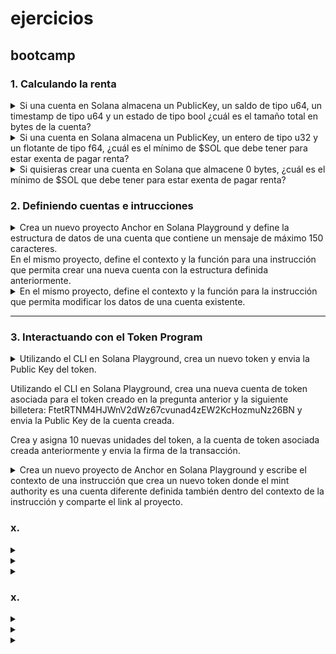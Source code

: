 # ejercicios
## bootcamp
### 1. Calculando la renta
<details><summary>
Si una cuenta en Solana almacena un PublicKey, un saldo de tipo u64, un timestamp de tipo u64 y un estado de tipo bool ¿cuál es el tamaño total en bytes de la cuenta?
</summary>

- PublicKey = 32 bytes
- u64 (saldo) = 8 bytes
- u64 (timestamp) = 8 bytes
- bool (estado) = 1 byte
- Total = 32 + 8 + 8 + 1 = 49 bytes

</details>
<details><summary>
Si una cuenta en Solana almacena un PublicKey, un entero de tipo u32 y un flotante de tipo f64, ¿cuál es el mínimo de $SOL que debe tener para estar exenta de pagar renta?
</summary>

- Primero calculamos el tamaño:
    * PublicKey = 32 bytes
    * u32 = 4 bytes
    * f64 = 8 bytes
    * overhead = 128 bytes
    * Total = 32 + 4 + 8 = 44 bytes + 128 bytes = 172 bytes
- La fórmula para calcular SOL exento de renta es:
    * (tamaño_cuenta * 0.00000348 SOL * 2 años)
    - Por lo tanto: 172 * 0.00000348 * 2 = 0.00119712 SOL

</details>
<details><summary>
Si quisieras crear una cuenta en Solana que almacene 0 bytes, ¿cuál es el mínimo de $SOL que debe tener para estar exenta de pagar renta?
</summary>

- Todas las cuentas en Solana tienen un overhead mínimo de 128 bytes
- Por lo tanto, incluso con 0 bytes de datos, necesitamos calcular:
* 128 * 0.00000348 * 2 = 0.00089088 SOL

</details>


### 2. Definiendo cuentas e intrucciones
<details><summary>
Crea un nuevo proyecto Anchor en Solana Playground y define la estructura de datos de una cuenta que contiene un mensaje de máximo 150 caracteres. </br>
En el mismo proyecto, define el contexto y la función para una instrucción que permita crear una nueva cuenta con la estructura definida anteriormente. 
</summary>

- Código:

```rust
use anchor_lang::prelude::*;

declare_id!("9e1Sp9gCqfHY8CEd6Jm4JvLT899Md5Du5sYMUyQnswSt");

#[program]
pub mod blog {
    use super::*;

    pub fn crear_mensaje(ctx: Context<CrearMensaje>) -> Result<()> {
        ctx.accounts.mensaje.valor = "Hola Mundo!".to_string();
        Ok(())
    }
}

//2. definimos el contexto de la instrucción
#[derive(Accounts)]
pub struct CrearMensaje<'info> {
    //3. cuentas
    // cuenta 'recipinte' mensaje
    #[account(init, payer = user, space = 8 + Mensaje::INIT_SPACE)]
    pub mensaje: Account<'info, Mensaje>, 

    //payer
    #[account(mut)]
    pub user: Signer<'info>,

    //system_program
    pub system_program: Program<'info, System>,
}

//1. estructura de datos del mensaje (cuenta)
#[account]
#[derive(InitSpace)]
pub struct Mensaje {
    #[max_len(150)]
    pub valor: String, 
}
```

- Para interactuar con el contrato ver la sección de: [interactuar con programas en solpg.io](./todo.md#interactuar-con-programas-en-solpgio)

</details>
<details><summary>
En el mismo proyecto, define el contexto y la función para la instrucción que permita modificar los datos de una cuenta existente. 
</summary>

- Código requerido:
```rust
use anchor_lang::prelude::*;

declare_id!("9e1Sp9gCqfHY8CEd6Jm4JvLT899Md5Du5sYMUyQnswSt");

//4. definimos el programa
#[program]
pub mod blog {
    use super::*;
    //5. creamos la función de la instrucción para crear
    pub fn crear_mensaje(ctx: Context<CrearMensaje>) -> Result<()> {
        ctx.accounts.mensaje_account.valor = "Hola Mundo!".to_string();
        Ok(())
    }
    //7. creamos la función de la instrucción para modificar
    pub fn mod_mensaje(ctx: Context<ModificarMensaje>, mensaje: String) -> Result<()> {
        //+9. requerimientos previos
        require!(!mensaje.is_empty(), CustomError::EmptyMessage);
        require!(mensaje.len() <= 150, CustomError::MessageTooLong);

        ctx.accounts.mensaje_account.valor = mensaje;
        Ok(())
    }
}
//6. definimos el contexto de la instrucción para modificar
#[derive(Accounts)]
pub struct ModificarMensaje<'info> {
    #[account(mut)]
    pub mensaje_account: Account<'info, Mensaje>,

    #[account(mut)]
    pub user: Signer<'info>,
}

//2. definimos el contexto de la instrucción para crear
#[derive(Accounts)]
pub struct CrearMensaje<'info> {
    //3. cuentas
    // cuenta 'recipinte' mensaje
    #[account(init, payer = user, space = 8 + Mensaje::INIT_SPACE)]
    pub mensaje_account: Account<'info, Mensaje>,

    //payer
    #[account(mut)]
    pub user: Signer<'info>,

    //system_program
    pub system_program: Program<'info, System>,
}

//1. estructura de datos del mensaje (cuenta)
#[account]
#[derive(InitSpace)]
pub struct Mensaje {
    #[max_len(150)]
    pub valor: String,
}
//+8. mensajes de error personalizados
#[error_code]
pub enum CustomError {
    #[msg("The message exceeds 150 characters.")]
    MessageTooLong,

    #[msg("The message cannot be empty.")]
    EmptyMessage,
}
```

- Limitado a owner del mensaje:
```rust
use anchor_lang::prelude::*;

declare_id!("9e1Sp9gCqfHY8CEd6Jm4JvLT899Md5Du5sYMUyQnswSt");

//4. definimos el programa
#[program]
pub mod blog {
    use super::*;
    //5. creamos la función de la instrucción para crear
    pub fn crear_mensaje(ctx: Context<CrearMensaje>) -> Result<()> {
        ctx.accounts.mensaje_account.owner = *ctx.accounts.user.key;
        ctx.accounts.mensaje_account.valor = "Hola Mundo!".to_string();
        Ok(())
    }
    //7. creamos la función de la instrucción para modificar
    pub fn mod_mensaje(ctx: Context<ModificarMensaje>, mensaje: String) -> Result<()> {
        //+9. requerimientos previos
        require!(!mensaje.is_empty(), CustomError::EmptyMessage);
        require!(mensaje.len() <= 150, CustomError::MessageTooLong);
        require_keys_eq!(ctx.accounts.mensaje_account.owner, *ctx.accounts.user.key, CustomError::OnlyOwnerMessage);

        ctx.accounts.mensaje_account.valor = mensaje;
        Ok(())
    }
}
//6. definimos el contexto de la instrucción para modificar
#[derive(Accounts)]
pub struct ModificarMensaje<'info> {
    #[account(mut)]
    pub mensaje_account: Account<'info, Mensaje>,

    #[account(mut)]
    pub user: Signer<'info>,
}

//2. definimos el contexto de la instrucción para crear
#[derive(Accounts)]
pub struct CrearMensaje<'info> {
    //3. cuentas
    // cuenta 'recipinte' mensaje
    #[account(init, payer = user, space = 8 + Mensaje::INIT_SPACE)]
    pub mensaje_account: Account<'info, Mensaje>,

    //payer
    #[account(mut)]
    pub user: Signer<'info>,

    //system_program
    pub system_program: Program<'info, System>,
}

//1. estructura de datos del mensaje (cuenta)
#[account]
#[derive(InitSpace)]
pub struct Mensaje {
    pub owner: Pubkey,
    #[max_len(150)]
    pub valor: String,
}
//+8. mensajes de error personalizados
#[error_code]
pub enum CustomError {
    #[msg("The message exceeds 150 characters.")]
    MessageTooLong,

    #[msg("The message cannot be empty.")]
    EmptyMessage,

    #[msg("Only the owner can modify the message")]
    OnlyOwnerMessage,
}
```
</details>












---

### 3. Interactuando con el Token Program


<details><summary>
Utilizando el CLI en Solana Playground, crea un nuevo token y envia la Public Key del token.

Utilizando el CLI en Solana Playground, crea una nueva cuenta de token asociada para el token creado en la pregunta anterior y la siguiente billetera: FtetRTNM4HJWnV2dWz67cvunad4zEW2KcHozmuNz26BN y envia la Public Key de la cuenta creada.

Crea y asigna 10 nuevas unidades del token, a la cuenta de token asociada creada anteriormente y envia la firma de la transacción.
</summary>

- `spl-token create-token` -> *HBkdfpM4FLabw5Xp5qCE9cYqbS5yyV4uHqoDmPpRdEhr*

- `spl-token create-account HBkdfpM4FLabw5Xp5qCE9cYqbS5yyV4uHqoDmPpRdEhr` -> *5NumnxJdX78t7SLsS9fM6jwX2auaP96AoXXzcMSBbBbW*

- `spl-token mint HBkdfpM4FLabw5Xp5qCE9cYqbS5yyV4uHqoDmPpRdEhr 10 -- 5NumnxJdX78t7SLsS9fM6jwX2auaP96AoXXzcMSBbBbW` -> *2QVPd7AQZvVJbFe6tq9kbdQi2Lgtav7zVXYooLdkF7a1kFxeZB2nAG1pmHra8TnhMNSaMcd7uQ96mkJmXE48EkQv*


</details>
<details><summary>
Crea un nuevo proyecto de Anchor en Solana Playground y escribe el contexto de una instrucción que crea un nuevo token donde el mint authority es una cuenta diferente definida también dentro del contexto de la instrucción y comparte el link al proyecto.
</summary>

- Código básico:
```rust
use anchor_lang::prelude::*;
use anchor_spl::token::*;

declare_id!("EgVw1Bjs5z8R6XwRrpbYFt8wGXZYAztGxbhKCPXcynj6");

//2. Crear programa y instrucción
#[program]
pub mod token_exercise {
    use super::*;

    pub fn create_token_mint(_ctx: Context<CreateToken>) -> Result<()>{
        Ok(())
    }
}

//1. Crear contexto
#[derive(Accounts)]
pub struct CreateToken<'info>{

    //cuenta 'mint account'
    #[account(init, payer = fee_payer, mint::decimals = 9, mint::authority = mint_authority)]
    pub mint_account: Account<'info, Mint>,

    //cuentas mutables
    #[account(mut)]
    pub mint_authority: Signer<'info>,
    #[account(mut)]
    pub fee_payer: Signer<'info>,

    //cuentas programa
    pub system_program: Program<'info, System>,
    pub token_program: Program<'info, Token>,

    //cuentas asociadas
    pub rent: Sysvar<'info, Rent>,
}
```
- Código mejorado IA(Chat-GPT):
```rs
use anchor_lang::prelude::*;
use anchor_spl::token::*;

declare_id!("EgVw1Bjs5z8R6XwRrpbYFt8wGXZYAztGxbhKCPXcynj6");

//2. Crear programa y instrucción
#[program]
pub mod token_exercise {
    use super::*;

    pub fn create_token_mint(_ctx: Context<CreateToken>) -> Result<()>{
        Ok(())
    }
}

//1. Crear contexto
#[derive(Accounts)]
pub struct CreateToken<'info>{
    //cuentas mutables 💡 -> segun GPT, es mejor declarar primero la autoridad que se utiliza en mint_account
    #[account(mut)]
    pub mint_authority: Signer<'info>,
   

    //cuenta 'mint account'
    #[account(
        init, 
        payer = fee_payer, 
        mint::decimals = 9, 
        mint::authority = mint_authority,
        mint::token_program = token_program //segun GPT, es buena practica indicar siempre el token_program
        )]
    pub mint_account: Account<'info, Mint>,

    #[account(mut)]
    pub fee_payer: Signer<'info>,

    //cuentas programa
    pub system_program: Program<'info, System>,
    pub token_program: Program<'info, Token>,

    //cuentas asociadas
    pub rent: Sysvar<'info, Rent>,
}
```

    ❓⁉️ Chat-GPT said ⁉️ 📢⁉️

    - `mint_authority` debe ir antes porque es un valor lógico dentro de `mint_account`.  
    - `fee_payer` y `token_program` pueden ir después porque Anchor ya sabe resolverlos.  
 


</details>



### x. 
<details><summary>

</summary>



</details>
<details><summary>

</summary>



</details>
<details><summary>

</summary>



</details>

### x. 
<details><summary>

</summary>



</details>
<details><summary>

</summary>



</details>
<details><summary>

</summary>



</details>